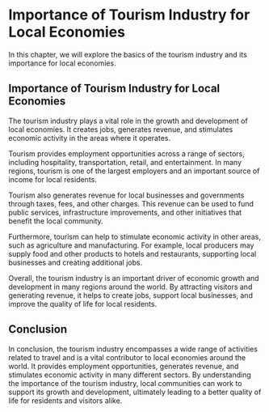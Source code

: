 Importance of Tourism Industry for Local Economies
=========================================================================================

In this chapter, we will explore the basics of the tourism industry and its importance for local economies.

Importance of Tourism Industry for Local Economies
--------------------------------------------------

The tourism industry plays a vital role in the growth and development of local economies. It creates jobs, generates revenue, and stimulates economic activity in the areas where it operates.

Tourism provides employment opportunities across a range of sectors, including hospitality, transportation, retail, and entertainment. In many regions, tourism is one of the largest employers and an important source of income for local residents.

Tourism also generates revenue for local businesses and governments through taxes, fees, and other charges. This revenue can be used to fund public services, infrastructure improvements, and other initiatives that benefit the local community.

Furthermore, tourism can help to stimulate economic activity in other areas, such as agriculture and manufacturing. For example, local producers may supply food and other products to hotels and restaurants, supporting local businesses and creating additional jobs.

Overall, the tourism industry is an important driver of economic growth and development in many regions around the world. By attracting visitors and generating revenue, it helps to create jobs, support local businesses, and improve the quality of life for local residents.

Conclusion
----------

In conclusion, the tourism industry encompasses a wide range of activities related to travel and is a vital contributor to local economies around the world. It provides employment opportunities, generates revenue, and stimulates economic activity in many different sectors. By understanding the importance of the tourism industry, local communities can work to support its growth and development, ultimately leading to a better quality of life for residents and visitors alike.
